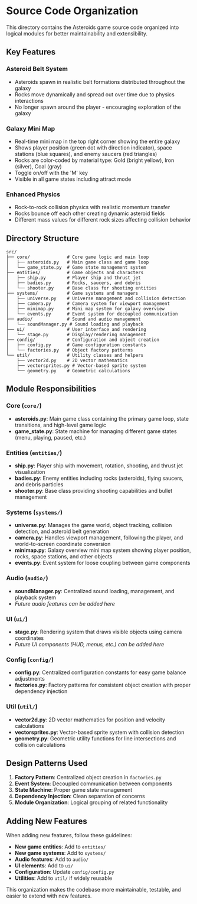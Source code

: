 # Source Code Organization

This directory contains the Asteroids game source code organized into logical modules for better maintainability and extensibility.

## Key Features

### Asteroid Belt System
- Asteroids spawn in realistic belt formations distributed throughout the galaxy
- Rocks move dynamically and spread out over time due to physics interactions
- No longer spawn around the player - encouraging exploration of the galaxy

### Galaxy Mini Map
- Real-time mini map in the top right corner showing the entire galaxy
- Shows player position (green dot with direction indicator), space stations (blue squares), and enemy saucers (red triangles)
- Rocks are color-coded by material type: Gold (bright yellow), Iron (silver), Coal (gray)
- Toggle on/off with the 'M' key
- Visible in all game states including attract mode

### Enhanced Physics
- Rock-to-rock collision physics with realistic momentum transfer
- Rocks bounce off each other creating dynamic asteroid fields
- Different mass values for different rock sizes affecting collision behavior

## Directory Structure

```
src/
├── core/              # Core game logic and main loop
│   ├── asteroids.py   # Main game class and game loop
│   └── game_state.py  # Game state management system
├── entities/          # Game objects and characters
│   ├── ship.py        # Player ship and thrust jet
│   ├── badies.py      # Rocks, saucers, and debris
│   └── shooter.py     # Base class for shooting entities
├── systems/           # Game systems and managers
│   ├── universe.py    # Universe management and collision detection
│   ├── camera.py      # Camera system for viewport management
│   ├── minimap.py     # Mini map system for galaxy overview
│   └── events.py      # Event system for decoupled communication
├── audio/             # Sound and audio management
│   └── soundManager.py # Sound loading and playback
├── ui/                # User interface and rendering
│   └── stage.py       # Display/rendering management
├── config/            # Configuration and object creation
│   ├── config.py      # Game configuration constants
│   └── factories.py   # Object factory patterns
└── util/              # Utility classes and helpers
    ├── vector2d.py    # 2D vector mathematics
    ├── vectorsprites.py # Vector-based sprite system
    └── geometry.py    # Geometric calculations
```

## Module Responsibilities

### Core (`core/`)
- **asteroids.py**: Main game class containing the primary game loop, state transitions, and high-level game logic
- **game_state.py**: State machine for managing different game states (menu, playing, paused, etc.)

### Entities (`entities/`)
- **ship.py**: Player ship with movement, rotation, shooting, and thrust jet visualization
- **badies.py**: Enemy entities including rocks (asteroids), flying saucers, and debris particles
- **shooter.py**: Base class providing shooting capabilities and bullet management

### Systems (`systems/`)
- **universe.py**: Manages the game world, object tracking, collision detection, and asteroid belt generation
- **camera.py**: Handles viewport management, following the player, and world-to-screen coordinate conversion
- **minimap.py**: Galaxy overview mini map system showing player position, rocks, space stations, and other objects
- **events.py**: Event system for loose coupling between game components

### Audio (`audio/`)
- **soundManager.py**: Centralized sound loading, management, and playback system
- *Future audio features can be added here*

### UI (`ui/`)
- **stage.py**: Rendering system that draws visible objects using camera coordinates
- *Future UI components (HUD, menus, etc.) can be added here*

### Config (`config/`)
- **config.py**: Centralized configuration constants for easy game balance adjustments
- **factories.py**: Factory patterns for consistent object creation with proper dependency injection

### Util (`util/`)
- **vector2d.py**: 2D vector mathematics for position and velocity calculations
- **vectorsprites.py**: Vector-based sprite system with collision detection
- **geometry.py**: Geometric utility functions for line intersections and collision calculations

## Design Patterns Used

1. **Factory Pattern**: Centralized object creation in `factories.py`
2. **Event System**: Decoupled communication between components
3. **State Machine**: Proper game state management
4. **Dependency Injection**: Clean separation of concerns
5. **Module Organization**: Logical grouping of related functionality

## Adding New Features

When adding new features, follow these guidelines:

- **New game entities**: Add to `entities/`
- **New game systems**: Add to `systems/`
- **Audio features**: Add to `audio/`
- **UI elements**: Add to `ui/`
- **Configuration**: Update `config/config.py`
- **Utilities**: Add to `util/` if widely reusable

This organization makes the codebase more maintainable, testable, and easier to extend with new features. 
